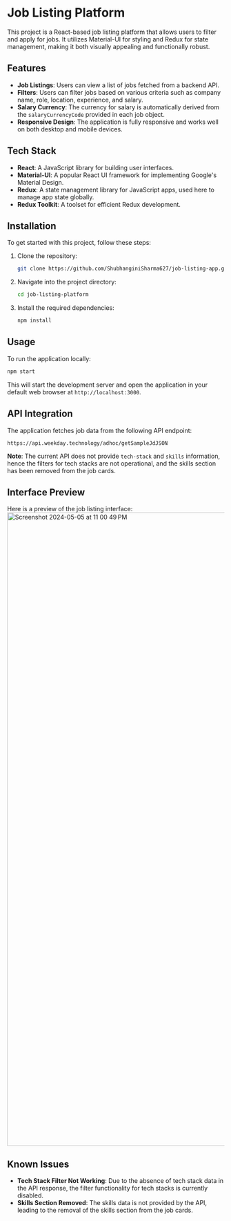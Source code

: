 # Job Listing Platform

This project is a React-based job listing platform that allows users to filter and apply for jobs. It utilizes Material-UI for styling and Redux for state management, making it both visually appealing and functionally robust.

## Features

-   **Job Listings**: Users can view a list of jobs fetched from a backend API.
-   **Filters**: Users can filter jobs based on various criteria such as company name, role, location, experience, and salary.
-   **Salary Currency**: The currency for salary is automatically derived from the `salaryCurrencyCode` provided in each job object.
-   **Responsive Design**: The application is fully responsive and works well on both desktop and mobile devices.

## Tech Stack

-   **React**: A JavaScript library for building user interfaces.
-   **Material-UI**: A popular React UI framework for implementing Google's Material Design.
-   **Redux**: A state management library for JavaScript apps, used here to manage app state globally.
-   **Redux Toolkit**: A toolset for efficient Redux development.

## Installation

To get started with this project, follow these steps:

1. Clone the repository:
    ```bash
    git clone https://github.com/ShubhanginiSharma627/job-listing-app.git
    ```
2. Navigate into the project directory:
    ```bash
    cd job-listing-platform
    ```
3. Install the required dependencies:
    ```bash
    npm install
    ```

## Usage

To run the application locally:

```bash
npm start
```

This will start the development server and open the application in your default web browser at `http://localhost:3000`.

## API Integration

The application fetches job data from the following API endpoint:

```
https://api.weekday.technology/adhoc/getSampleJdJSON
```

**Note**: The current API does not provide `tech-stack` and `skills` information, hence the filters for tech stacks are not operational, and the skills section has been removed from the job cards.

## Interface Preview

Here is a preview of the job listing interface:
<img width="1465" alt="Screenshot 2024-05-05 at 11 00 49 PM" src="https://github.com/ShubhanginiSharma627/job-listing-app/assets/63640650/2f83e5f1-8ad5-4acf-9ba2-3cb7450191dc">

## Known Issues

-   **Tech Stack Filter Not Working**: Due to the absence of tech stack data in the API response, the filter functionality for tech stacks is currently disabled.
-   **Skills Section Removed**: The skills data is not provided by the API, leading to the removal of the skills section from the job cards.
